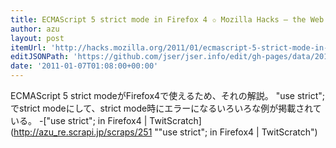 ```yaml
---
title: ECMAScript 5 strict mode in Firefox 4 ✩ Mozilla Hacks – the Web developer blog
author: azu
layout: post
itemUrl: 'http://hacks.mozilla.org/2011/01/ecmascript-5-strict-mode-in-firefox-4/'
editJSONPath: 'https://github.com/jser/jser.info/edit/gh-pages/data/2011/01/index.json'
date: '2011-01-07T01:08:00+00:00'
---
```

ECMAScript 5 strict modeがFirefox4で使えるため、それの解説。
"use strict";でstrict modeにして、strict mode時にエラーになるいろいろな例が掲載されている。
-["use strict"; in Firefox4 | TwitScratch](http://azu_re.scrapi.jp/scraps/251 ""use strict"; in Firefox4 | TwitScratch")
